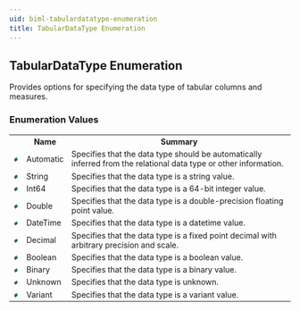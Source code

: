 ```yaml
---
uid: biml-tabulardatatype-enumeration
title: TabularDataType Enumeration
---
```


## TabularDataType Enumeration

<div class="LanguageSummary"><div class ="SummaryItem">Provides options for specifying the data type of tabular columns and measures.</div></div>
<div class="EnumValueGroup">

### Enumeration Values

<table id="EnumValue" class="MemberList"><tbody><tr><th class="MemberTypeIconColumnHeader">&nbsp;</th><th class="MemberNameColumnHeader">Name</th><th class="MemberSummaryColumnHeader">Summary</th></tr><tr class="cd0"><td align="center" class="MemberTypeIcon"><img src="enumValue.png"></img></td><td class="MemberName">Automatic</td><td class="MemberSummary"><div class ="SummaryItem">Specifies that the data type should be automatically inferred from the relational data type or other information.</div></td></tr><tr class="cd1"><td align="center" class="MemberTypeIcon"><img src="enumValue.png"></img></td><td class="MemberName">String</td><td class="MemberSummary"><div class ="SummaryItem">Specifies that the data type is a string value.</div></td></tr><tr class="cd0"><td align="center" class="MemberTypeIcon"><img src="enumValue.png"></img></td><td class="MemberName">Int64</td><td class="MemberSummary"><div class ="SummaryItem">Specifies that the data type is a 64-bit integer value.</div></td></tr><tr class="cd1"><td align="center" class="MemberTypeIcon"><img src="enumValue.png"></img></td><td class="MemberName">Double</td><td class="MemberSummary"><div class ="SummaryItem">Specifies that the data type is a double-precision floating point value.</div></td></tr><tr class="cd0"><td align="center" class="MemberTypeIcon"><img src="enumValue.png"></img></td><td class="MemberName">DateTime</td><td class="MemberSummary"><div class ="SummaryItem">Specifies that the data type is a datetime value.</div></td></tr><tr class="cd1"><td align="center" class="MemberTypeIcon"><img src="enumValue.png"></img></td><td class="MemberName">Decimal</td><td class="MemberSummary"><div class ="SummaryItem">Specifies that the data type is a fixed point decimal with arbitrary precision and scale.</div></td></tr><tr class="cd0"><td align="center" class="MemberTypeIcon"><img src="enumValue.png"></img></td><td class="MemberName">Boolean</td><td class="MemberSummary"><div class ="SummaryItem">Specifies that the data type is a boolean value.</div></td></tr><tr class="cd1"><td align="center" class="MemberTypeIcon"><img src="enumValue.png"></img></td><td class="MemberName">Binary</td><td class="MemberSummary"><div class ="SummaryItem">Specifies that the data type is a binary value.</div></td></tr><tr class="cd0"><td align="center" class="MemberTypeIcon"><img src="enumValue.png"></img></td><td class="MemberName">Unknown</td><td class="MemberSummary"><div class ="SummaryItem">Specifies that the data type is unknown.</div></td></tr><tr class="cd1"><td align="center" class="MemberTypeIcon"><img src="enumValue.png"></img></td><td class="MemberName">Variant</td><td class="MemberSummary"><div class ="SummaryItem">Specifies that the data type is a variant value.</div></td></tr></tbody></table>
</div>